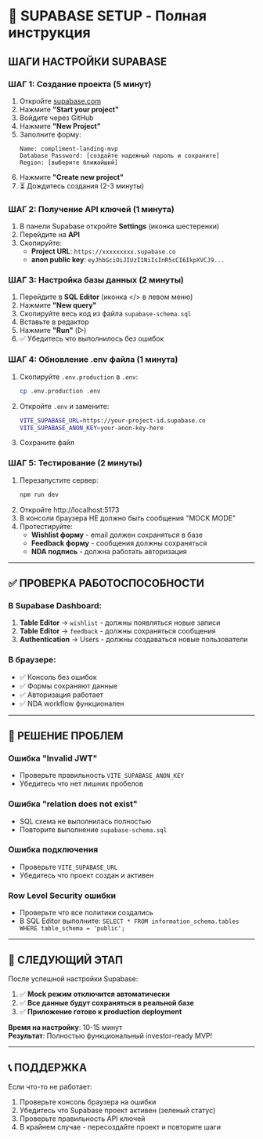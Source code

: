 # 🔧 SUPABASE SETUP - Полная инструкция

## ШАГИ НАСТРОЙКИ SUPABASE

### ШАГ 1: Создание проекта (5 минут)
1. Откройте [supabase.com](https://supabase.com)
2. Нажмите **"Start your project"**
3. Войдите через GitHub
4. Нажмите **"New Project"**
5. Заполните форму:
   ```
   Name: compliment-landing-mvp
   Database Password: [создайте надежный пароль и сохраните]
   Region: [выберите ближайший]
   ```
6. Нажмите **"Create new project"**
7. ⏳ Дождитесь создания (2-3 минуты)

### ШАГ 2: Получение API ключей (1 минута)
1. В панели Supabase откройте **Settings** (иконка шестеренки)
2. Перейдите на **API**
3. Скопируйте:
   - **Project URL**: `https://xxxxxxxxx.supabase.co`
   - **anon public key**: `eyJhbGciOiJIUzI1NiIsInR5cCI6IkpXVCJ9...`

### ШАГ 3: Настройка базы данных (2 минуты)
1. Перейдите в **SQL Editor** (иконка </> в левом меню)
2. Нажмите **"New query"**
3. Скопируйте весь код из файла `supabase-schema.sql`
4. Вставьте в редактор
5. Нажмите **"Run"** (▷)
6. ✅ Убедитесь что выполнилось без ошибок

### ШАГ 4: Обновление .env файла (1 минута)
1. Скопируйте `.env.production` в `.env`:
   ```bash
   cp .env.production .env
   ```
2. Откройте `.env` и замените:
   ```bash
   VITE_SUPABASE_URL=https://your-project-id.supabase.co
   VITE_SUPABASE_ANON_KEY=your-anon-key-here
   ```
3. Сохраните файл

### ШАГ 5: Тестирование (2 минуты)
1. Перезапустите сервер:
   ```bash
   npm run dev
   ```
2. Откройте http://localhost:5173
3. В консоли браузера НЕ должно быть сообщения "MOCK MODE"
4. Протестируйте:
   - **Wishlist форму** - email должен сохраняться в базе
   - **Feedback форму** - сообщения должны сохраняться
   - **NDA подпись** - должна работать авторизация

---

## ✅ ПРОВЕРКА РАБОТОСПОСОБНОСТИ

### В Supabase Dashboard:
1. **Table Editor** → `wishlist` - должны появляться новые записи
2. **Table Editor** → `feedback` - должны сохраняться сообщения
3. **Authentication** → Users - должны создаваться новые пользователи

### В браузере:
- ✅ Консоль без ошибок
- ✅ Формы сохраняют данные
- ✅ Авторизация работает
- ✅ NDA workflow функционален

---

## 🚨 РЕШЕНИЕ ПРОБЛЕМ

### Ошибка "Invalid JWT"
- Проверьте правильность `VITE_SUPABASE_ANON_KEY`
- Убедитесь что нет лишних пробелов

### Ошибка "relation does not exist"
- SQL схема не выполнилась полностью
- Повторите выполнение `supabase-schema.sql`

### Ошибка подключения
- Проверьте `VITE_SUPABASE_URL`
- Убедитесь что проект создан и активен

### Row Level Security ошибки
- Проверьте что все политики создались
- В SQL Editor выполните: `SELECT * FROM information_schema.tables WHERE table_schema = 'public';`

---

## 🎯 СЛЕДУЮЩИЙ ЭТАП

После успешной настройки Supabase:
1. ✅ **Mock режим отключится автоматически**
2. ✅ **Все данные будут сохраняться в реальной базе**
3. ✅ **Приложение готово к production deployment**

**Время на настройку**: 10-15 минут  
**Результат**: Полностью функциональный investor-ready MVP!

---

## 📞 ПОДДЕРЖКА

Если что-то не работает:
1. Проверьте консоль браузера на ошибки
2. Убедитесь что Supabase проект активен (зеленый статус)
3. Проверьте правильность API ключей
4. В крайнем случае - пересоздайте проект и повторите шаги
